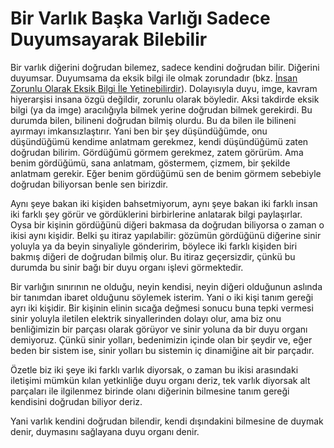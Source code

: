 # Bir Varlık Başka Varlığı Sadece Duyumsayarak Bilebilir

Bir varlık diğerini doğrudan bilemez, sadece kendini doğrudan bilir. Diğerini
duyumsar. Duyumsama da eksik bilgi ile olmak zorundadır (bkz. [İnsan Zorunlu
Olarak Eksik Bilgi İle
Yetinebilirdir](insan-zorunlu-olarak-eksik-bilgi-ile-yetinebilirdir.md)).
Dolayısıyla duyu, imge, kavram hiyerarşisi insana özgü değildir, zorunlu olarak
böyledir. Aksi takdirde eksik bilgi (ya da imge) aracılığıyla bilmek yerine
doğrudan bilmek gerekirdi. Bu durumda bilen, bilineni doğrudan bilmiş olurdu.
Bu da bilen ile bilineni ayırmayı imkansızlaştırır. Yani ben bir şey
düşündüğümde, onu düşündüğümü kendime anlatmam gerekmez, kendi düşündüğümü
zaten doğrudan bilirim. Gördüğümü görmem gerekmez, zatem görürüm. Ama benim
gördüğümü, sana anlatmam, göstermem, çizmem, bir şekilde anlatmam gerekir. Eğer
benim gördüğümü sen de benim görmem sebebiyle doğrudan biliyorsan benle sen
birizdir. 

Aynı şeye bakan iki kişiden bahsetmiyorum, aynı şeye bakan iki farklı insan iki
farklı şey görür ve gördüklerini birbirlerine anlatarak bilgi paylaşırlar. Oysa
bir kişinin gördüğünü diğeri bakmasa da doğrudan biliyorsa o zaman o ikisi aynı
kişidir. Belki şu itiraz yapılabilir: gözümün gördüğünü diğerine sinir yoluyla
ya da beyin sinyaliyle gönderirim, böylece iki farklı kişiden biri bakmış
diğeri de doğrudan bilmiş olur. Bu itiraz geçersizdir, çünkü bu durumda bu
sinir bağı bir duyu organı işlevi görmektedir.

Bir varlığın sınırının ne olduğu, neyin kendisi, neyin diğeri olduğunun aslında
bir tanımdan ibaret olduğunu söylemek isterim. Yani o iki kişi tanım gereği
ayrı iki kişidir. Bir kişinin elinin sıcağa değmesi sonucu buna tepki vermesi
sinir yoluyla iletilen elektrik sinyallerinden dolayı olur, ama biz onu
benliğimizin bir parçası olarak görüyor ve sinir yoluna da bir duyu organı
demiyoruz. Çünkü sinir yolları, bedenimizin içinde olan bir şeydir ve, eğer
beden bir sistem ise, sinir yolları bu sistemin iç dinamiğine ait bir parçadır.

Özetle biz iki şeye iki farklı varlık diyorsak, o zaman bu ikisi arasındaki
iletişimi mümkün kılan yetkinliğe duyu organı deriz, tek varlık diyorsak alt
parçaları ile ilgilenmez birinde olanı diğerinin bilmesine tanım gereği
kendisini doğrudan biliyor deriz.

Yani varlık kendini doğrudan bilendir, kendi dışındakini bilmesine de duymak
denir, duymasını sağlayana duyu organı denir.
